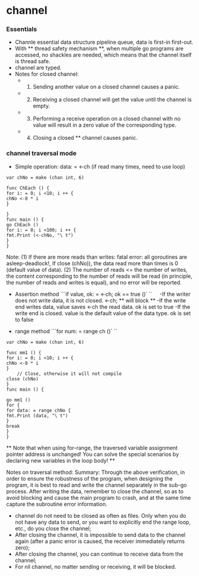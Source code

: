 # channel


### Essentials

* Channle essential data structure pipeline queue, data is first-in first-out.
* With ** thread safety mechanism **, when multiple go programs are accessed, no shackles are needed, which means that the channel itself is thread safe.
* channel are typed.
* Notes for closed channel:
  - 1. Sending another value on a closed channel causes a panic.
  - 2. Receiving a closed channel will get the value until the channel is empty.
  - 3. Performing a receive operation on a closed channel with no value will result in a zero value of the corresponding type.
  - 4. Closing a closed ** channel causes panic.

### channel traversal mode

* Simple operation: data: = <-ch (if read many times, need to use loop)
```
var chNo = make (chan int, 6)
 
func ChEach () {
for i: = 0; i <10; i ++ {
chNo <-8 * i
}
 
}
func main () {
go ChEach ()
for i: = 0; i <100; i ++ {
fmt.Print (<-chNo, "\ t")
}
}

```
Note:
(1) If there are more reads than writes: fatal error: all goroutines are asleep-deadlock!,
If close (chNo)), the data read more than times is 0 (default value of data).
(2) The number of reads <= the number of writes, the content corresponding to the number of reads will be read (in principle, the number of reads and writes is equal), and no error will be reported.



* Assertion method ```if value, ok: = <-ch; ok == true ()` ``
    -If the writer does not write data, it is not closed. <-ch; ** will block **
-If the write end writes data, value saves <-ch the read data. ok is set to true
-If the write end is closed. value is the default value of the data type. ok is set to false

* range method ```for num: = range ch ()` ``

```
var chNo = make (chan int, 6)
 
func mm1 () {
for i: = 0; i <10; i ++ {
chNo <-8 * i
}
    // Close, otherwise it will not compile
close (chNo)
}
func main () {
 
go mm1 ()
for {
for data: = range chNo {
fmt.Print (data, "\ t")
}
break
}
}
```

** Note that when using for-range, the traversed variable assignment pointer address is unchanged! You can solve the special scenarios by declaring new variables in the loop body! **

Notes on traversal method:
Summary: Through the above verification, in order to ensure the robustness of the program, when designing the program, it is best to read and write the channel separately in the sub-go process. After writing the data, remember to close the channel, so as to avoid blocking and cause the main program to crash, and at the same time capture the subroutine error information.

* channel do not need to be closed as often as files. Only when you do not have any data to send, or you want to explicitly end the range loop, etc., do you close the channel;
* After closing the channel, it is impossible to send data to the channel again (after a panic error is caused, the receiver immediately returns zero);
* After closing the channel, you can continue to receive data from the channel;
* For nil channel, no matter sending or receiving, it will be blocked.